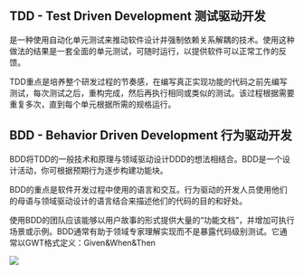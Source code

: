 ## TDD - Test Driven Development 测试驱动开发

是一种使用自动化单元测试来推动软件设计并强制依赖关系解耦的技术。使用这种做法的结果是一套全面的单元测试，可随时运行，以提供软件可以正常工作的反馈。

TDD重点是培养整个研发过程的节奏感，在编写真正实现功能的代码之前先编写测试，每次测试之后，重构完成，然后再执行相同或类似的测试。该过程根据需要重复多次，直到每个单元根据所需的规格运行。

## BDD - Behavior Driven Development 行为驱动开发

BDD将TDD的一般技术和原理与领域驱动设计DDD的想法相结合。BDD是一个设计活动，你可根据预期行为逐步构建功能块。

BDD的重点是软件开发过程中使用的语言和交互。行为驱动的开发人员使用他们的母语与领域驱动设计的语言结合来描述他们的代码的目的和好处。

使用BDD的团队应该能够以用户故事的形式提供大量的“功能文档”，并增加可执行场景或示例。BDD通常有助于领域专家理解实现而不是暴露代码级别测试。它通常以GWT格式定义：Given&When&Then

![](https://pic2.zhimg.com/80/v2-acfc94dcb3f4697a0e248922d9ba5161_hd.jpg)
